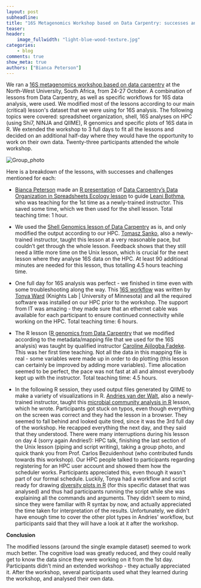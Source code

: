 ```yaml
---
layout: post
subheadline:
title: "16S Metagenomics Workshop based on Data Carpentry: successes and challenges"
teaser:
header:
    image_fullwidth: "light-blue-wood-texture.jpg"
categories:
    - blog
comments: true
show_meta: true
authors: ["Bianca Peterson"]
---
```



We ran a [16S metagenomics workshop based on data carpentry](https://nwu-eresearch.github.io/2017-10-24-ARC-16S/) at the North-West University, South Africa, from 24-27 October. A combination of lessons from Data Carpentry, as well as specific workflows for 16S data analysis, were used. We modified most of the lessons according to our main (critical) lesson's dataset that we were using for 16S analysis. The following topics were covered: spreadsheet organization, shell, 16S analyses on HPC (using Shi7, NINJA and QIIME), R genomics and specific plots of 16S data in R. We extended the workshop to 3 full days to fit all the lessons and decided on an additional half-day where they would have the opportunity to work on their own data. Twenty-three participants attended the whole workshop.

![Group_photo](/files/2017/11/16S_DC_group_photo.jpg) 

Here is a breakdown of the lessons, with successes and challenges mentioned for each:

* [Bianca Peterson](https://twitter.com/binxiepeterson) made an [R presentation](https://cdn.rawgit.com/BinxiePeterson/spreadsheet-organization/ed2db0d9/data_organization_presentation.html) of [Data Carpentry’s Data Organization in Spreadsheets Ecology lesson](http://datacarpentry.github.io/spreadsheet-ecology-lesson/) to guide [Leani Bothma](https://za.linkedin.com/in/leani-bothma-437565108), who was teaching for the 1st time as a newly-trained instructor. This saved some time, which we then used for the shell lesson. Total teaching time: 1 hour. 

* We used the [Shell Genomics lesson of Data Carpentry](http://www.datacarpentry.org/shell-genomics/) as is, and only modified the output according to our HPC. [Tomasz Sanko](https://www.researchgate.net/profile/Tomasz_Sanko), also a newly-trained instructor, taught this lesson at a very reasonable pace, but couldn’t get through the whole lesson. Feedback shows that they still need a little more time on the Unix lesson, which is crucial for the next lesson where they analyse 16S data on the HPC. At least 90 additional minutes are needed for this lesson, thus totalling 4.5 hours teaching time. 

* One full day for 16S analysis was perfect - we finished in time even with some troubleshooting along the way. This [16S workflow](https://github.com/TonyaWard/16S_Workflow) was written by [Tonya Ward](https://twitter.com/t_l_ward) (Knights Lab | University of Minnesota) and all the required software was installed on our HPC prior to the workshop. The support from IT was amazing - they made sure that an ethernet cable was available for each participant to ensure continued connectivity while working on the HPC. Total teaching time: 6 hours.

* The R lesson ([R genomics from Data Carpentry](http://www.datacarpentry.org/R-genomics/) that we modified according to the metadata/mapping file that we used for the 16S analysis) was taught by qualified instructor [Caroline Ajilogba Fadeke](https://www.researchgate.net/profile/Caroline_Ajilogba). This was her first time teaching. Not all the data in this mapping file is real - some variables were made up in order to do plotting (this lesson can certainly be improved by adding more variables). Time allocation seemed to be perfect, the pace was not fast at all and almost everybody kept up with the instructor. Total teaching time: 4.5 hours.

* In the following R session, they used output files generated by QIIME to make a variety of visualizations in R. [Andries van der Walt](https://twitter.com/an3svdw), also a newly-trained instructor, taught this [microbial community analysis in R](https://github.com/brandries/SC_workshop_NWU26-27/blob/master/software_carpentry_16s_R.md) lesson, which he wrote. Participants got stuck on typos, even though everything on the screen was correct and they had the lesson in a browser. They seemed to fall behind and looked quite tired, since it was the 3rd full day of the workshop. He recapped everything the next day, and they said that they understood. There were many interruptions during his lesson on day 4 (sorry again Andries!): HPC talk, finishing the last section of the Unix lesson (piping and script writing), taking a group photo, and quick thank you from Prof. Carlos Bezuidenhout (who contributed funds towards this workshop). Our HPC people talked to participants regarding registering for an HPC user account and showed them how the scheduler works. Participants appreciated this, even though it wasn't part of our formal schedule. Luckily, Tonya had a workflow and script ready for drawing [diversity plots in R](https://github.com/TonyaWard/QIIME_data_R) (for this specific dataset that was analysed) and thus had participants running the script while she was explaining all the commands and arguments. They didn't seem to mind, since they were familiar with R syntax by now, and actually appreciated the time taken for interpretation of the results. Unfortunately, we didn't have enough time to cover the other plot types in Andries' workflow, but participants said that they will have a look at it after the workshop.

**Conclusion**

The modified lessons (around the single example dataset) seemed to work much better. The cognitive load was greatly reduced, and they could really get to know the data since they were working on it from the 1st day. Participants didn’t mind an extended workshop - they actually appreciated it. After the workshop, several participants used what they learned during the workshop, and analysed their own data. 
